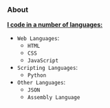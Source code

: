### About ###

[**I code in a number of languages:**](https://www.youtube.com/watch?v=dQw4w9WgXcQ)
- `Web Languages`: 
  - `HTML`
  - `CSS`
  - `JavaScript`
- `Scripting Languages`:
  - `Python`
- `Other Languages`:
  - `JSON`
  - `Assembly Language`
